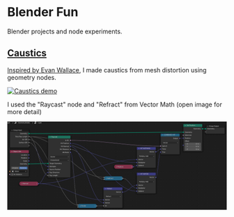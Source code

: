 # Blender Fun
Blender projects and node experiments.

## [Caustics](caustics.blend)
[Inspired by Evan Wallace](https://medium.com/@evanwallace/rendering-realtime-caustics-in-webgl-2a99a29a0b2c), I made caustics from mesh distortion using geometry nodes.

[<img src="images/causticanim.gif?raw=true" width="480" alt="Caustics demo">](caustics.blend)

I used the "Raycast" node and "Refract" from Vector Math (open image for more detail)

<img src="images/causticnodes.png?raw=true" alt="Caustics nodes">
